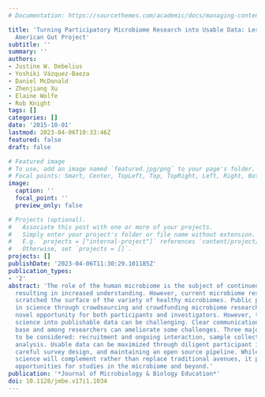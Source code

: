 ```yaml
---
# Documentation: https://sourcethemes.com/academic/docs/managing-content/

title: 'Turning Participatory Microbiome Research into Usable Data: Lessons from the
  American Gut Project'
subtitle: ''
summary: ''
authors:
- Justine W. Debelius
- Yoshiki Vázquez-Baeza
- Daniel McDonald
- Zhenjiang Xu
- Elaine Wolfe
- Rob Knight
tags: []
categories: []
date: '2015-10-01'
lastmod: 2023-04-06T10:33:46Z
featured: false
draft: false

# Featured image
# To use, add an image named `featured.jpg/png` to your page's folder.
# Focal points: Smart, Center, TopLeft, Top, TopRight, Left, Right, BottomLeft, Bottom, BottomRight.
image:
  caption: ''
  focal_point: ''
  preview_only: false

# Projects (optional).
#   Associate this post with one or more of your projects.
#   Simply enter your project's folder or file name without extension.
#   E.g. `projects = ["internal-project"]` references `content/project/deep-learning/index.md`.
#   Otherwise, set `projects = []`.
projects: []
publishDate: '2023-04-06T11:30:29.101185Z'
publication_types:
- '2'
abstract: 'The role of the human microbiome is the subject of continued investigation
  resulting in increased understanding. However, current microbiome research has only
  scratched the surface of the variety of healthy microbiomes. Public participation
  in science through crowdsourcing and crowdfunding microbiome research provides a
  novel opportunity for both participants and investigators. However, turning participatory
  science into publishable data can be challenging. Clear communication with the participant
  base and among researchers can ameliorate some challenges. Three major aspects need
  to be considered: recruitment and ongoing interaction, sample collection, and data
  analysis. Usable data can be maximized through diligent participant interaction,
  careful survey design, and maintaining an open source pipeline. While participatory
  science will complement rather than replace traditional avenues, it presents new
  opportunities for studies in the microbiome and beyond.'
publication: '*Journal of Microbiology & Biology Education*'
doi: 10.1128/jmbe.v17i1.1034
---
```

